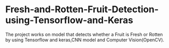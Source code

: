 # Fresh-and-Rotten-Fruit-Detection-using-Tensorflow-and-Keras
The project works on model that detects whether a Fruit is Fresh or Rotten by using Tensorflow and keras,CNN model and Computer Vision(OpenCV).
